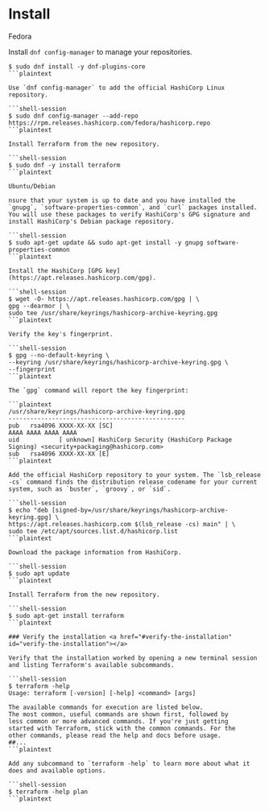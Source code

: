 # Install

Fedora

Install `dnf config-manager` to manage your repositories.

```shell-session
$ sudo dnf install -y dnf-plugins-core
```plaintext

Use `dnf config-manager` to add the official HashiCorp Linux repository.

```shell-session
$ sudo dnf config-manager --add-repo https://rpm.releases.hashicorp.com/fedora/hashicorp.repo
```plaintext

Install Terraform from the new repository.

```shell-session
$ sudo dnf -y install terraform
```plaintext

Ubuntu/Debian

nsure that your system is up to date and you have installed the `gnupg`, `software-properties-common`, and `curl` packages installed. You will use these packages to verify HashiCorp's GPG signature and install HashiCorp's Debian package repository.

```shell-session
$ sudo apt-get update && sudo apt-get install -y gnupg software-properties-common
```plaintext

Install the HashiCorp [GPG key](https://apt.releases.hashicorp.com/gpg).

```shell-session
$ wget -O- https://apt.releases.hashicorp.com/gpg | \
gpg --dearmor | \
sudo tee /usr/share/keyrings/hashicorp-archive-keyring.gpg
```plaintext

Verify the key's fingerprint.

```shell-session
$ gpg --no-default-keyring \
--keyring /usr/share/keyrings/hashicorp-archive-keyring.gpg \
--fingerprint
```plaintext

The `gpg` command will report the key fingerprint:

```plaintext
/usr/share/keyrings/hashicorp-archive-keyring.gpg
-------------------------------------------------
pub   rsa4096 XXXX-XX-XX [SC]
AAAA AAAA AAAA AAAA
uid           [ unknown] HashiCorp Security (HashiCorp Package Signing) <security+packaging@hashicorp.com>
sub   rsa4096 XXXX-XX-XX [E]
```plaintext

Add the official HashiCorp repository to your system. The `lsb_release -cs` command finds the distribution release codename for your current system, such as `buster`, `groovy`, or `sid`.

```shell-session
$ echo "deb [signed-by=/usr/share/keyrings/hashicorp-archive-keyring.gpg] \
https://apt.releases.hashicorp.com $(lsb_release -cs) main" | \
sudo tee /etc/apt/sources.list.d/hashicorp.list
```plaintext

Download the package information from HashiCorp.

```shell-session
$ sudo apt update
```plaintext

Install Terraform from the new repository.

```shell-session
$ sudo apt-get install terraform
```plaintext

### Verify the installation <a href="#verify-the-installation" id="verify-the-installation"></a>

Verify that the installation worked by opening a new terminal session and listing Terraform's available subcommands.

```shell-session
$ terraform -help
Usage: terraform [-version] [-help] <command> [args]

The available commands for execution are listed below.
The most common, useful commands are shown first, followed by
less common or more advanced commands. If you're just getting
started with Terraform, stick with the common commands. For the
other commands, please read the help and docs before usage.
##...
```plaintext

Add any subcommand to `terraform -help` to learn more about what it does and available options.

```shell-session
$ terraform -help plan
```plaintext
